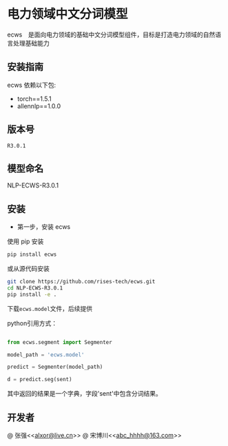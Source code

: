 #   电力领域中文分词模型
ecws　是面向电力领域的基础中文分词模型组件，目标是打造电力领域的自然语言处理基础能力

## 安装指南
ecws 依赖以下包:

+ torch==1.5.1
+ allennlp==1.0.0


## 版本号
```
R3.0.1
```

## 模型命名
  NLP-ECWS-R3.0.1

## 安装

* 第一步，安装 ecws

使用 pip 安装
```bash
pip install ecws
```
或从源代码安装

```bash
git clone https://github.com/rises-tech/ecws.git
cd NLP-ECWS-R3.0.1
pip install -e .
```
 
下载`ecws.model`文件，后续提供

python引用方式：

```python

from ecws.segment import Segmenter

model_path = 'ecws.model'

predict = Segmenter(model_path)

d = predict.seg(sent)
```

其中返回的结果是一个字典，字段'sent'中包含分词结果。


## 开发者
@ 张强<<[alxor@live.cn](alxor@live.cn)>>
@ 宋博川<<[abc_hhhh@163.com](abc_hhhh@163.com)>>

